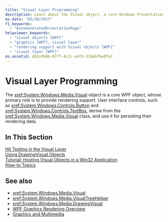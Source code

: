 ```yaml
---
title: "Visual Layer Programming"
description: Learn about the Visual object, a core Windows Presentation Foundation (WPF) object whose primary role is to provide rendering support.
ms.date: "03/30/2017"
f1_keywords: 
  - "AutoGeneratedOrientationPage"
helpviewer_keywords: 
  - "visual objects [WPF]"
  - "graphics [WPF], visual layer"
  - "rendering support with Visual objects [WPF]"
  - "visual layer [WPF]"
ms.assetid: d82c89db-077f-4c3c-a4f8-310ebfbe0fe2
---
```

# Visual Layer Programming

The <xref:System.Windows.Media.Visual> object is a core WPF object, whose primary role is to provide rendering support. User interface controls, such as <xref:System.Windows.Controls.Button> and <xref:System.Windows.Controls.TextBox>, derive from the <xref:System.Windows.Media.Visual> class, and use it for persisting their rendering data.  
  
## In This Section  

 [Hit Testing in the Visual Layer](hit-testing-in-the-visual-layer.md)  
 [Using DrawingVisual Objects](using-drawingvisual-objects.md)  
 [Tutorial: Hosting Visual Objects in a Win32 Application](tutorial-hosting-visual-objects-in-a-win32-application.md)  
 [How-to Topics](visual-layer-programming-how-to-topics.md)  
  
## See also

- <xref:System.Windows.Media.Visual>
- <xref:System.Windows.Media.VisualTreeHelper>
- <xref:System.Windows.Media.DrawingVisual>
- [WPF Graphics Rendering Overview](wpf-graphics-rendering-overview.md)
- [Graphics and Multimedia](index.md)

